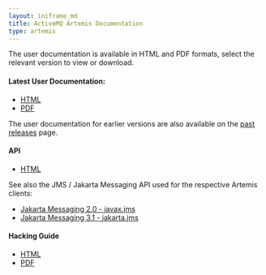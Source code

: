 ```yaml
---
layout: iniframe_md
title: ActiveMQ Artemis Documentation
type: artemis
---
```

The user documentation is available in HTML and PDF formats, select the relevant version to view or download.

#### Latest User Documentation:

*   [HTML](latest)
*   [PDF](latest/book.pdf)

The user documentation for earlier versions are also available on the <a href="../download/past_releases" target="_parent">past releases</a> page.

#### API

*   [HTML](javadocs/javadoc-latest)

See also the JMS / Jakarta Messaging API used for the respective Artemis clients:
*   <a href="https://jakarta.ee/specifications/messaging/2.0/apidocs/" target="_parent">Jakarta Messaging 2.0 - javax.jms</a>
*   <a href="https://jakarta.ee/specifications/messaging/3.1/apidocs/" target="_parent">Jakarta Messaging 3.1 - jakarta.jms</a>

#### Hacking Guide

*   [HTML](./hacking-guide)
*   [PDF](./hacking-guide/book.pdf)
